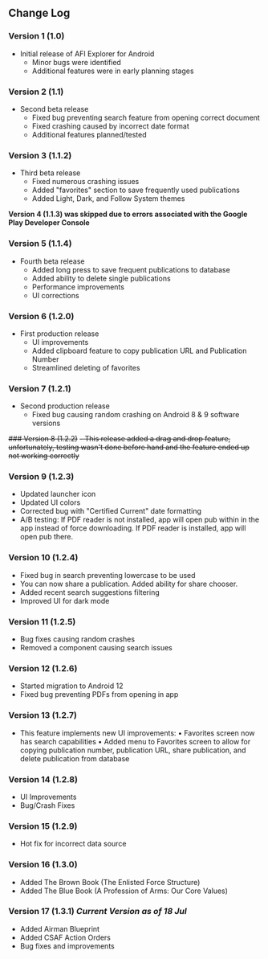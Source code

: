 ## Change Log

### Version 1 (1.0)
- Initial release of AFI Explorer for Android
  - Minor bugs were identified
  - Additional features were in early planning stages

### Version 2 (1.1)
- Second beta release
  - Fixed bug preventing search feature from opening correct document
  - Fixed crashing caused by incorrect date format
  - Additional features planned/tested

### Version 3 (1.1.2)
- Third beta release
  - Fixed numerous crashing issues
  - Added "favorites" section to save frequently used publications
  - Added Light, Dark, and Follow System themes
  
 **Version 4 (1.1.3) was skipped due to errors associated with the Google Play Developer Console**

### Version 5 (1.1.4)
- Fourth beta release
  - Added long press to save frequent publications to database
  - Added ability to delete single publications
  - Performance improvements
  - UI corrections

### Version 6 (1.2.0)
- First production release
  - UI improvements
  - Added clipboard feature to copy publication URL and Publication Number
  - Streamlined deleting of favorites
  
### Version 7  (1.2.1)
- Second production release
  - Fixed bug causing random crashing on Android 8 & 9 software versions
  
~~### Version 8 (1.2.2)~~
  ~~- This release added a drag and drop feature, unfortunately, testing wasn't done before hand and the feature ended up not working correctly~~
    
### Version 9 (1.2.3)
-  Updated launcher icon
-  Updated UI colors
-  Corrected bug with "Certified Current" date formatting
-  A/B testing: If PDF reader is not installed, app will open pub within in the app instead of force downloading.  If PDF reader is installed, app will open pub there.

### Version 10 (1.2.4)
-  Fixed bug in search preventing lowercase to be used
-  You can now share a publication.  Added ability for share chooser.
-  Added recent search suggestions filtering
-  Improved UI for dark mode

### Version 11 (1.2.5)
-  Bug fixes causing random crashes
-  Removed a component causing search issues

### Version 12 (1.2.6)
-  Started migration to Android 12
-  Fixed bug preventing PDFs from opening in app

### Version 13 (1.2.7)
-  This feature implements new UI improvements:
    • Favorites screen now has search capabilities 
    • Added menu to Favorites screen to allow for copying publication number, publication URL, share publication, and delete publication from database
    
### Version 14 (1.2.8)
-  UI Improvements
-  Bug/Crash Fixes

### Version 15 (1.2.9)
-  Hot fix for incorrect data source

### Version 16 (1.3.0)
-  Added The Brown Book (The Enlisted Force Structure)
-  Added The Blue Book (A Profession of Arms: Our Core Values)

### Version 17 (1.3.1) ***Current Version as of 18 Jul***
-  Added Airman Blueprint
-  Added CSAF Action Orders
-  Bug fixes and improvements

